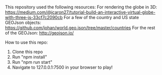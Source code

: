 This repository used the following resources:
For rendering the globe in 3D: https://medium.com/@jcaron27/tutorial-build-an-interactive-virtual-globe-with-three-js-33cf7c2090cb
For a few of the country and US state GEOJson objects: https://github.com/johan/world.geo.json/tree/master/countries
For the rest of the GEOJson: http://geojson.io/

How to use this repo:
1. Clone this repo
2. Run "npm install"
3. Run "npm run start"
4. Navigate to 127.0.0.1:7500 in your browser to play!
